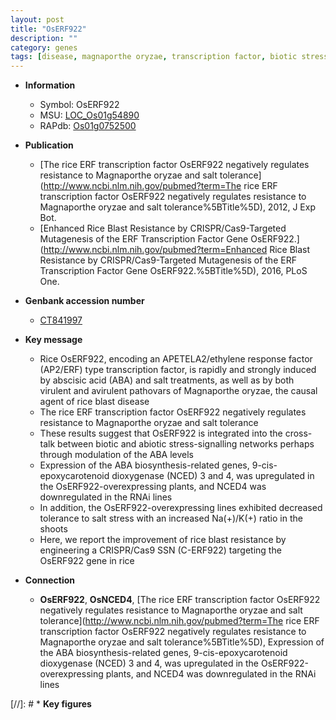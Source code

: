 ```yaml
---
layout: post
title: "OsERF922"
description: ""
category: genes
tags: [disease, magnaporthe oryzae, transcription factor, biotic stress,  ABA , ethylene, blast, shoot, abiotic stress, salt, salt stress, salt tolerance, blast disease, resistance, blast resistance]
---
```


* **Information**  
    + Symbol: OsERF922  
    + MSU: [LOC_Os01g54890](http://rice.uga.edu/cgi-bin/ORF_infopage.cgi?orf=LOC_Os01g54890)  
    + RAPdb: [Os01g0752500](https://rapdb.dna.affrc.go.jp/locus/?name=Os01g0752500)  

* **Publication**  
    + [The rice ERF transcription factor OsERF922 negatively regulates resistance to Magnaporthe oryzae and salt tolerance](http://www.ncbi.nlm.nih.gov/pubmed?term=The rice ERF transcription factor OsERF922 negatively regulates resistance to Magnaporthe oryzae and salt tolerance%5BTitle%5D), 2012, J Exp Bot.
    + [Enhanced Rice Blast Resistance by CRISPR/Cas9-Targeted Mutagenesis of the ERF Transcription Factor Gene OsERF922.](http://www.ncbi.nlm.nih.gov/pubmed?term=Enhanced Rice Blast Resistance by CRISPR/Cas9-Targeted Mutagenesis of the ERF Transcription Factor Gene OsERF922.%5BTitle%5D), 2016, PLoS One.

* **Genbank accession number**  
    + [CT841997](http://www.ncbi.nlm.nih.gov/nuccore/CT841997)

* **Key message**  
    + Rice OsERF922, encoding an APETELA2/ethylene response factor (AP2/ERF) type transcription factor, is rapidly and strongly induced by abscisic acid (ABA) and salt treatments, as well as by both virulent and avirulent pathovars of Magnaporthe oryzae, the causal agent of rice blast disease
    + The rice ERF transcription factor OsERF922 negatively regulates resistance to Magnaporthe oryzae and salt tolerance
    + These results suggest that OsERF922 is integrated into the cross-talk between biotic and abiotic stress-signalling networks perhaps through modulation of the ABA levels
    + Expression of the ABA biosynthesis-related genes, 9-cis-epoxycarotenoid dioxygenase (NCED) 3 and 4, was upregulated in the OsERF922-overexpressing plants, and NCED4 was downregulated in the RNAi lines
    + In addition, the OsERF922-overexpressing lines exhibited decreased tolerance to salt stress with an increased Na(+)/K(+) ratio in the shoots
    + Here, we report the improvement of rice blast resistance by engineering a CRISPR/Cas9 SSN (C-ERF922) targeting the OsERF922 gene in rice

* **Connection**  
    + __OsERF922__, __OsNCED4__, [The rice ERF transcription factor OsERF922 negatively regulates resistance to Magnaporthe oryzae and salt tolerance](http://www.ncbi.nlm.nih.gov/pubmed?term=The rice ERF transcription factor OsERF922 negatively regulates resistance to Magnaporthe oryzae and salt tolerance%5BTitle%5D), Expression of the ABA biosynthesis-related genes, 9-cis-epoxycarotenoid dioxygenase (NCED) 3 and 4, was upregulated in the OsERF922-overexpressing plants, and NCED4 was downregulated in the RNAi lines

[//]: # * **Key figures**  


